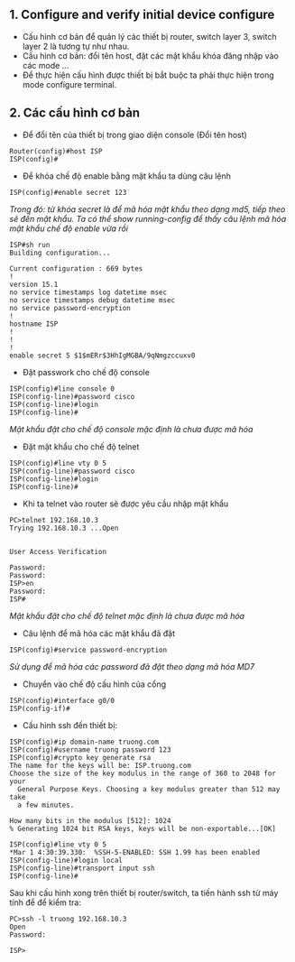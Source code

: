 ## 1. Configure and verify initial device configure
- Cấu hình cơ bản để quản lý các thiết bị router, switch layer 3, switch layer 2 là tương tự như nhau.
- Cấu hình cơ bản: đổi tên host, đặt các mật khẩu khóa đăng nhập vào các mode ...
- Để thực hiện cấu hình được thiết bị bắt buộc ta phải thực hiện trong mode configure terminal.

## 2. Các cấu hình cơ bản
- Để đổi tên của thiết bị trong giao diện console (Đổi tên host)
```
Router(config)#host ISP
ISP(config)#
```

- Để khóa chế độ enable bằng mật khẩu ta dùng câu lệnh
```
ISP(config)#enable secret 123
```
 *Trong đó: từ khóa secret là để mã hóa mật khẩu theo dạng md5, tiếp theo sẽ đến mật khẩu. Ta có thể show running-config để thấy câu lệnh mã hóa mật khẩu chế độ enable vừa rồi*
```
ISP#sh run
Building configuration...

Current configuration : 669 bytes
!
version 15.1
no service timestamps log datetime msec
no service timestamps debug datetime msec
no service password-encryption
!
hostname ISP
!
!
!
enable secret 5 $1$mERr$3HhIgMGBA/9qNmgzccuxv0
```

- Đặt passwork cho chế độ console
```
ISP(config)#line console 0
ISP(config-line)#password cisco
ISP(config-line)#login
ISP(config-line)#
```
 *Mật khẩu đặt cho chế độ console mặc định là chưa được mã hóa*

- Đặt mật khẩu cho chế độ telnet
```
ISP(config)#line vty 0 5
ISP(config-line)#password cisco
ISP(config-line)#login
ISP(config-line)#
```
- Khi ta telnet vào router sẽ được yêu cầu nhập mật khẩu
```
PC>telnet 192.168.10.3
Trying 192.168.10.3 ...Open


User Access Verification

Password: 
Password: 
ISP>en
Password: 
ISP#
```
 *Mật khẩu đặt cho chế độ telnet mặc định là chưa được mã hóa*

- Câu lệnh để mã hóa các mật khẩu đã đặt
```
ISP(config)#service password-encryption 
```
 *Sử dụng để mã hóa các password đã đặt theo dạng mã hóa MD7*

- Chuyển vào chế độ cấu hình của cổng
```
ISP(config)#interface g0/0
ISP(config-if)#
```
- Cấu hình ssh đến thiết bị:
```
ISP(config)#ip domain-name truong.com
ISP(config)#username truong password 123
ISP(config)#crypto key generate rsa 
The name for the keys will be: ISP.truong.com
Choose the size of the key modulus in the range of 360 to 2048 for your
  General Purpose Keys. Choosing a key modulus greater than 512 may take
  a few minutes.

How many bits in the modulus [512]: 1024
% Generating 1024 bit RSA keys, keys will be non-exportable...[OK]

ISP(config)#line vty 0 5
*Mar 1 4:30:39.330:  %SSH-5-ENABLED: SSH 1.99 has been enabled 
ISP(config-line)#login local
ISP(config-line)#transport input ssh
ISP(config-line)#
```
Sau khi cấu hình xong trên thiết bị router/switch, ta tiến hành ssh từ máy tính để để kiểm tra:
	
```
PC>ssh -l truong 192.168.10.3
Open
Password: 

ISP>
```

